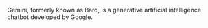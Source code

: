 Gemini, formerly known as Bard, is a generative artificial intelligence chatbot developed by Google.